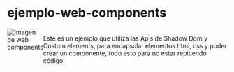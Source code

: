 # ejemplo-web-components
<div class="content">
<img src="https://digital55.com/wp-content/uploads/2022/01/introduccion-a-web-components.jpg" alt="Imagen de web components">
<p>
 Este es un ejemplo que utiliza las Apis de Shadow Dom y Custom elements, para encapsular elementos html, css y poder crear un componente, todo esto para no estar repitiendo código.
 </p>
</div>
<style>
  .content {
    display: flex;
  }
</style>
